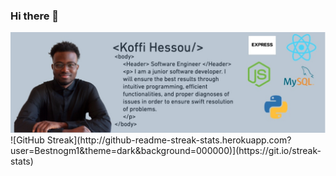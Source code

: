 ### Hi there 👋

<img alt="book" src="image/Image 11-17-22 at 3.07 PM.jpg">
![GitHub Streak](http://github-readme-streak-stats.herokuapp.com?user=Bestnogm1&theme=dark&background=000000)](https://git.io/streak-stats)
<!-- ![](https://raw.githubusercontent.com/Bestnogm1/github-profile-summary-cards-example/master/profile-summary-card-output/dracula/0-profile-details.svg)

![](https://raw.githubusercontent.com/bestnogm1/github-profile-summary-cards-example/master/profile-summary-card-output/dracula/4-productive-time.svg) -->
<!--
**Bestnogm1/Bestnogm1** is a ✨ _special_ ✨ repository because its `README.md` (this file) appears on your GitHub profile.

Here are some ideas to get you started:

- 🔭 I’m currently working on ...
- 🌱 I’m currently learning ...
- 👯 I’m looking to collaborate on ...
- 🤔 I’m looking for help with ...
- 💬 Ask me about ...
- 📫 How to reach me: ...
- 😄 Pronouns: ...
- ⚡ Fun fact: ...
-->
